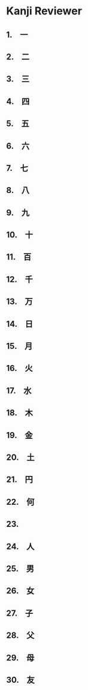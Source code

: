 # Kanji Reviewer

## 1.　一

## 2.　二

## 3.　三

## 4.　四

## 5.　五

## 6.　六

## 7.　七

## 8.　八

## 9.　九

## 10.　十

## 11.　百

## 12.　千

## 13.　万

## 14.　日

## 15.　月

## 16.　火

## 17.　水

## 18.　木

## 19.　金

## 20.　土

## 21.　円

## 22.　何

## 23.　

## 24.　人

## 25.　男

## 26.　女

## 27.　子

## 28.　父

## 29.　母

## 30.　友
